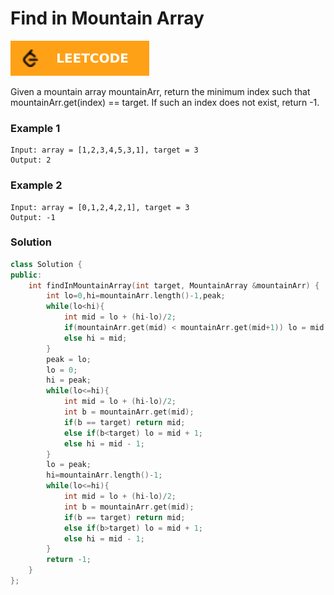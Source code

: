 # Find in Mountain Array

[![Problem Link](../assets/lc.svg)](https://leetcode.com/problems/find-in-mountain-array/)

Given a mountain array mountainArr, return the minimum index such that mountainArr.get(index) == target. If such an index does not exist, return -1.

### Example 1
```
Input: array = [1,2,3,4,5,3,1], target = 3
Output: 2
```

### Example 2
```
Input: array = [0,1,2,4,2,1], target = 3
Output: -1
```

### Solution
```cpp
class Solution {
public:
    int findInMountainArray(int target, MountainArray &mountainArr) {
        int lo=0,hi=mountainArr.length()-1,peak;
        while(lo<hi){
            int mid = lo + (hi-lo)/2;
            if(mountainArr.get(mid) < mountainArr.get(mid+1)) lo = mid + 1;
            else hi = mid;
        }
        peak = lo;
        lo = 0;
        hi = peak;
        while(lo<=hi){
            int mid = lo + (hi-lo)/2;
            int b = mountainArr.get(mid);
            if(b == target) return mid;
            else if(b<target) lo = mid + 1;
            else hi = mid - 1;
        }
        lo = peak;
        hi=mountainArr.length()-1;
        while(lo<=hi){
            int mid = lo + (hi-lo)/2;
            int b = mountainArr.get(mid);
            if(b == target) return mid;
            else if(b>target) lo = mid + 1;
            else hi = mid - 1;
        }
        return -1;
    }
};
```

